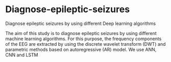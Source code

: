 # Diagnose-epileptic-seizures
Diagnose epileptic seizures by using different Deep learning algorithms

The aim of this study is to diagnose epileptic seizures by using different machine learning algorithms. For this purpose, the frequency components of the EEG are extracted by using the discrete wavelet transform (DWT) and parametric methods based on autoregressive (AR) model. We use ANN, CNN and LSTM
